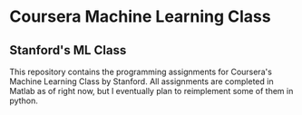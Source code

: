 # Coursera Machine Learning Class
## Stanford's ML Class
This repository contains the programming assignments for Coursera's Machine Learning Class by Stanford. All assignments are completed in Matlab as of right now, but I eventually plan to reimplement some of them in python.
